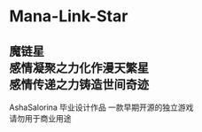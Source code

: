 # Mana-Link-Star
魔链星  
感情凝聚之力化作漫天繁星  
感情传递之力铸造世间奇迹  
----
AshaSalorina 毕业设计作品 一款早期开源的独立游戏  
请勿用于商业用途  
